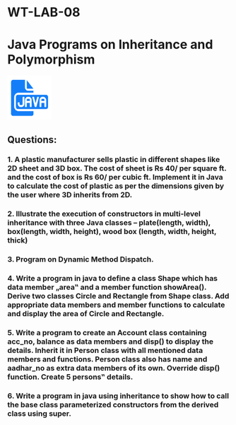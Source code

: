 # WT-LAB-08
<h1>Java Programs on Inheritance and Polymorphism</h1>
<img src="javalogo.png" width="100" height="100">
<br>
<h2>Questions:</h2>

<h3>1. A plastic manufacturer sells plastic in different shapes like 2D sheet and 3D box. The cost of sheet is Rs 40/ per square ft. and the cost of box is Rs 60/ per cubic ft. Implement it in Java to calculate the cost of plastic as per the dimensions given by the user where 3D inherits from 2D.</h3>

<h3>2. Illustrate the execution of constructors in multi-level inheritance with three Java classes – plate(length, width), box(length, width, height), wood box (length, width, height, thick)</h3>

<h3>3. Program on Dynamic Method Dispatch.</h3>

<h3>4. Write a program in java to define a class Shape which has data member „area‟ and a member function showArea(). Derive two classes Circle and Rectangle from Shape class. Add appropriate data members and member functions to calculate and display the area of Circle and Rectangle.</h3>

<h3>5. Write a program to create an Account class containing acc_no, balance as data members and disp() to display the details. Inherit it in Person class with all mentioned data members and functions. Person class also has name and aadhar_no as extra data members of its own. Override disp() function. Create 5 persons‟ details.</h3>

<h3>6. Write a program in java using inheritance to show how to call the base class parameterized constructors from the derived class using super.</h3>
